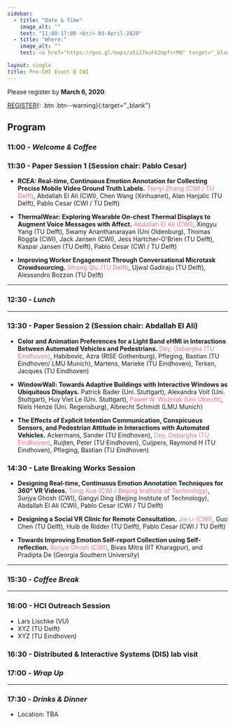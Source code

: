 ```yaml
---
sidebar:
  - title: "Date & Time"
    image_alt: ""
    text: "11:00-17:00 <br/> 03-April-2020"
  - title: "Where:"
    image_alt: ""
    text: <a href="https://goo.gl/maps/a5i27kuFb2mpfvrM8" target="_blank">CWI, Science Park 123 <br/> 1098 XG, Amsterdam </a>

layout: single
title: Pre-CHI Event @ CWI
---
```


Please register by **March 6, 2020**.

[REGISTER](https://forms.gle/TqR1QZuLj6M683g39){: .btn .btn--warning}{:target="\_blank"}

## Program

### 11:00 - *Welcome &amp; Coffee*

### 11:30 - Paper Session 1 (Session chair: Pablo Cesar)

- **RCEA: Real-time, Continuous Emotion Annotation for Collecting Precise Mobile Video Ground Truth Labels.** <span style="color:#f07178">Tianyi Zhang (CWI / TU Delft)</span>, Abdallah El Ali (CWI), Chen Wang (Xinhuanet), Alan Hanjalic (TU Delft), Pablo Cesar (CWI / TU Delft)

- **ThermalWear: Exploring Wearable On-chest Thermal Displays to Augment Voice Messages with Affect.** <span style="color:#f07178">Abdallah El Ali (CWI)</span>, Xingyu Yang (TU Delft), Swamy Ananthanarayan (Uni Oldenburg), Thomas Röggla (CWI), Jack Jansen (CWI), Jess Hartcher-O'Brien (TU Delft), Kaspar Jansen (TU Delft), Pablo Cesar (CWI / TU Delft)

- **Improving Worker Engagement Through Conversational Microtask Crowdsourcing.** <span style="color:#f07178">Sihang Qiu (TU Delft)</span>, Ujwal Gadiraju (TU Delft), Alessandro Bozzon (TU Delft)

---
### 12:30 - *Lunch*
---

### 13:30 - Paper Session 2 (Session chair: Abdallah El Ali)

- **Color and Animation Preferences for a Light Band eHMI in Interactions Between Automated Vehicles and Pedestrians.** <span style="color:#f07178">Dey, Debargha (TU Eindhoven)</span>, Habibovic, Azra (RISE Gothenburg), Pfleging, Bastian (TU Eindhoven/ LMU Munich), Martens, Marieke (TU Eindhoven), Terken, Jacques (TU Eindhoven)

- **WindowWall: Towards Adaptive Buildings with Interactive Windows as Ubiquitous Displays.** Patrick  Bader (Uni. Stuttgart), Alexandra Voit (Uni. Stuttgart), Huy Viet Le (Uni. Stuttgart), <span style="color:#f07178">Paweł W. Woźniak (Uni Utrecht)</span>, Niels Henze (Uni. Regensburg), Albrecht Schmidt (LMU Munich)

- **The Effects of Explicit Intention Communication, Conspicuous Sensors, and Pedestrian Attitude in Interactions with Automated Vehicles.** ﻿Ackermans, Sander (TU Eindhoven), <span style="color:#f07178">Dey, Debargha (TU Eindhoven)</span>, Ruijten, Peter (TU Eindhoven), Cuijpers, Raymond H (TU Eindhoven), Pfleging, Bastian (TU Eindhoven)


### 14:30 - Late Breaking Works Session

- **Designing Real-time, Continuous Emotion Annotation Techniques for 360° VR Videos.** <span style="color:#f07178">Tong Xue (CWI / Beijing Institute of Technology)</span>, Surjya Ghosh (CWI), Gangyi Ding (Beijing Institute of Technology), Abdallah El Ali (CWI), Pablo Cesar (CWI / TU Delft)

- **Designing a Social VR Clinic for Remote Consultation.** <span style="color:#f07178">Jie Li (CWI)</span>, Guo Chen (TU Delft), Huib de Ridder (TU Delft), Pablo Cesar (CWI / TU Delft)

- **Towards Improving Emotion Self-report Collection using Self-reflection.** <span style="color:#f07178">Surjya Ghosh (CWI)</span>, Bivas Mitra (IIT Kharagpur), and Pradipta De (Georgia Southern University)


---
### 15:30 - *Coffee Break*
---
### 16:00 - HCI Outreach Session

- Lars Lischke (VU)
- XYZ (TU Delft)
- XYZ (TU Eindhoven)

### 16:30 - Distributed & Interactive Systems (DIS) lab visit


### 17:00 - *Wrap Up*
---
### 17:30 - *Drinks &amp; Dinner*

- Location: TBA
